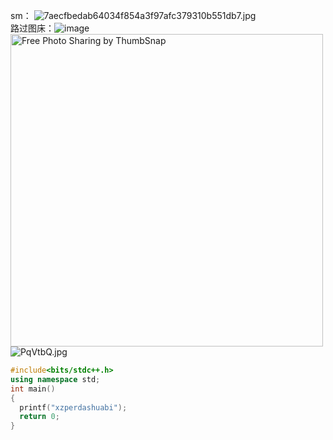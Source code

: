 sm：
<img src="https://i.loli.net/2018/08/26/5b82c56b5c7f7.jpg" title="7aecfbedab64034f854a3f97afc379310b551db7.jpg" /><br/>
路过图床：![image](https://imgchr.com/i/PqVqVH)<br>
<img src="https://thumbsnap.com/s/fYQxl0wg.png" alt="Free Photo Sharing by ThumbSnap" width="500" alt="hahaha"/>
<img src="https://s1.ax1x.com/2018/08/26/PqVtbQ.jpg" alt="PqVtbQ.jpg" border="0">

```cpp
#include<bits/stdc++.h>
using namespace std;
int main()
{
  printf("xzperdashuabi");
  return 0;
}
```
